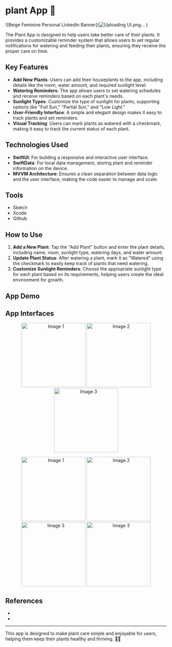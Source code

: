 # plant App 🌱

![Beige Feminine Personal LinkedIn Banner](![Uploading UI.png…]()
)

The Plant App is designed to help users take better care of their plants. It provides a customizable reminder system that allows users to set regular notifications for watering and feeding their plants, ensuring they receive the proper care on time.


## Key Features

- **Add New Plants**: Users can add their houseplants to the app, including details like the room, water amount, and required sunlight level.
- **Watering Reminders**: The app allows users to set watering schedules and receive reminders based on each plant's needs.
- **Sunlight Types**: Customize the type of sunlight for plants, supporting options like "Full Sun," "Partial Sun," and "Low Light."
- **User-Friendly Interface**: A simple and elegant design makes it easy to track plants and set reminders.
- **Visual Tracking**: Users can mark plants as watered with a checkmark, making it easy to track the current status of each plant.

## Technologies Used

- **SwiftUI**: For building a responsive and interactive user interface.
- **SwiftData**: For local data management, storing plant and reminder information on the device.
- **MVVM Architecture**: Ensures a clean separation between data logic and the user interface, making the code easier to manage and scale.

## Tools <a name="tools"></a>
* Sketch
* Xcode
* Github

## How to Use

1. **Add a New Plant**: Tap the "Add Plant" button and enter the plant details, including name, room, sunlight type, watering days, and water amount.
2. **Update Plant Status**: After watering a plant, mark it as "Watered" using the checkmark to easily keep track of plants that need watering.
3. **Customize Sunlight Reminders**: Choose the appropriate sunlight type for each plant based on its requirements, helping users create the ideal environment for growth.

## App Demo

## App Interfaces <a name="App-interfaces"></a>

<p align="center">
  <img src="https://github.com/user-attachments/assets/b29b2b60-e1bc-43e0-87be-5ee8e6f79306" alt="Image 1" width="200"/>
  <img src="https://github.com/user-attachments/assets/810c6a0f-caf9-45d0-bb45-07646ceae069" alt="Image 2" width="200"/>
  <img src="https://github.com/user-attachments/assets/1b07cfdd-1996-4358-81d6-bf7c7ae652ce" alt="Image 3" width="200"/>
</p>

<p align="center">
  <img src="https://github.com/user-attachments/assets/5f4a0646-cfc5-4b84-949f-5754b2a64683" alt="Image 1" width="200"/>
  <img src="https://github.com/user-attachments/assets/e1e8a835-4bde-47f8-9985-0c86de7d9155" alt="Image 2" width="200"/>
  <img src="https://github.com/user-attachments/assets/cce141e8-6093-42bc-aa14-5aec067defb2" alt="Image 3" width="200"/>
  <img src="https://github.com/user-attachments/assets/b8ab0e26-daf9-48f6-8a20-2961e485d534" alt="Image 3" width="200"/>
</p>

## References <a name="references"></a>
* []()
* 
---

This app is designed to make plant care simple and enjoyable for users, helping them keep their plants healthy and thriving. 🌼🌿

